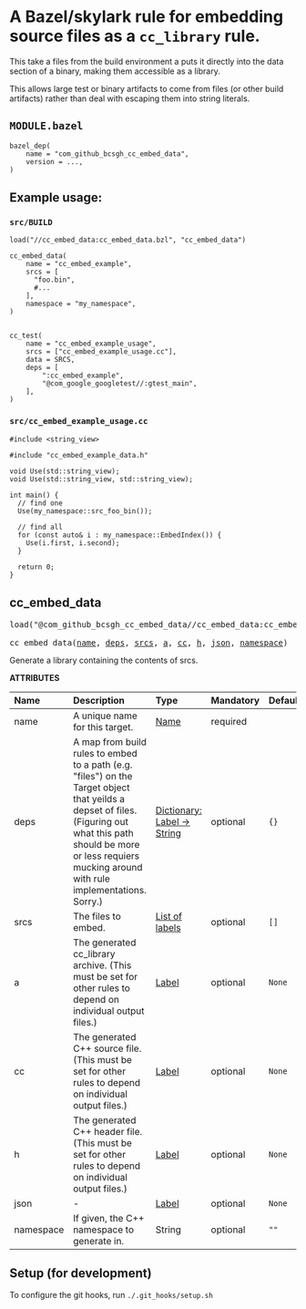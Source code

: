 <!-- Generated with Stardoc: http://skydoc.bazel.build -->

# A Bazel/skylark rule for embedding source files as a `cc_library` rule.

This take a files from the build environment a puts it directly into the
data section of a binary, making them accessible as a library.

This allows large test or binary artifacts to come from files (or other build
artifacts) rather than deal with escaping them into string literals.

## `MODULE.bazel`

```
bazel_dep(
    name = "com_github_bcsgh_cc_embed_data",
    version = ...,
)
```

## Example usage:

### `src/BUILD`
```
load("//cc_embed_data:cc_embed_data.bzl", "cc_embed_data")

cc_embed_data(
    name = "cc_embed_example",
    srcs = [
      "foo.bin",
      #...
    ],
    namespace = "my_namespace",
)


cc_test(
    name = "cc_embed_example_usage",
    srcs = ["cc_embed_example_usage.cc"],
    data = SRCS,
    deps = [
        ":cc_embed_example",
        "@com_google_googletest//:gtest_main",
    ],
)

```

### `src/cc_embed_example_usage.cc`

```
#include <string_view>

#include "cc_embed_example_data.h"

void Use(std::string_view);
void Use(std::string_view, std::string_view);

int main() {
  // find one
  Use(my_namespace::src_foo_bin());

  // find all
  for (const auto& i : my_namespace::EmbedIndex()) {
    Use(i.first, i.second);
  }

  return 0;
}

```

<a id="cc_embed_data"></a>

## cc_embed_data

<pre>
load("@com_github_bcsgh_cc_embed_data//cc_embed_data:cc_embed_data.bzl", "cc_embed_data")

cc_embed_data(<a href="#cc_embed_data-name">name</a>, <a href="#cc_embed_data-deps">deps</a>, <a href="#cc_embed_data-srcs">srcs</a>, <a href="#cc_embed_data-a">a</a>, <a href="#cc_embed_data-cc">cc</a>, <a href="#cc_embed_data-h">h</a>, <a href="#cc_embed_data-json">json</a>, <a href="#cc_embed_data-namespace">namespace</a>)
</pre>

Generate a library containing the contents of srcs.

**ATTRIBUTES**


| Name  | Description | Type | Mandatory | Default |
| :------------- | :------------- | :------------- | :------------- | :------------- |
| <a id="cc_embed_data-name"></a>name |  A unique name for this target.   | <a href="https://bazel.build/concepts/labels#target-names">Name</a> | required |  |
| <a id="cc_embed_data-deps"></a>deps |  A map from build rules to embed to a path (e.g. "files") on the Target object that yeilds a depset of files. (Figuring out what this path should be more or less requiers mucking around with rule implementations. Sorry.)   | <a href="https://bazel.build/rules/lib/dict">Dictionary: Label -> String</a> | optional |  `{}`  |
| <a id="cc_embed_data-srcs"></a>srcs |  The files to embed.   | <a href="https://bazel.build/concepts/labels">List of labels</a> | optional |  `[]`  |
| <a id="cc_embed_data-a"></a>a |  The generated cc_library archive. (This must be set for other rules to depend on individual output files.)   | <a href="https://bazel.build/concepts/labels">Label</a> | optional |  `None`  |
| <a id="cc_embed_data-cc"></a>cc |  The generated C++ source file. (This must be set for other rules to depend on individual output files.)   | <a href="https://bazel.build/concepts/labels">Label</a> | optional |  `None`  |
| <a id="cc_embed_data-h"></a>h |  The generated C++ header file. (This must be set for other rules to depend on individual output files.)   | <a href="https://bazel.build/concepts/labels">Label</a> | optional |  `None`  |
| <a id="cc_embed_data-json"></a>json |  -   | <a href="https://bazel.build/concepts/labels">Label</a> | optional |  `None`  |
| <a id="cc_embed_data-namespace"></a>namespace |  If given, the C++ namespace to generate in.   | String | optional |  `""`  |


## Setup (for development)
To configure the git hooks, run `./.git_hooks/setup.sh`
